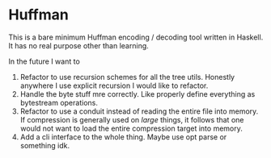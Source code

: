 # Huffman

This is a bare minimum Huffman encoding / decoding tool written in Haskell. It has no real purpose other than learning.  

In the future I want to
1. Refactor to use recursion schemes for all the tree utils. Honestly anywhere I use explicit recursion I would like to refactor.
2. Handle the byte stuff mre correctly. Like properly define everything as bytestream operations.
3. Refactor to use a conduit instead of reading the entire file into memory. If compression is generally used on *large* things, it follows that one would not want to load the entire compression target into memory.
4. Add a cli interface to the whole thing. Maybe use opt parse or something idk.
